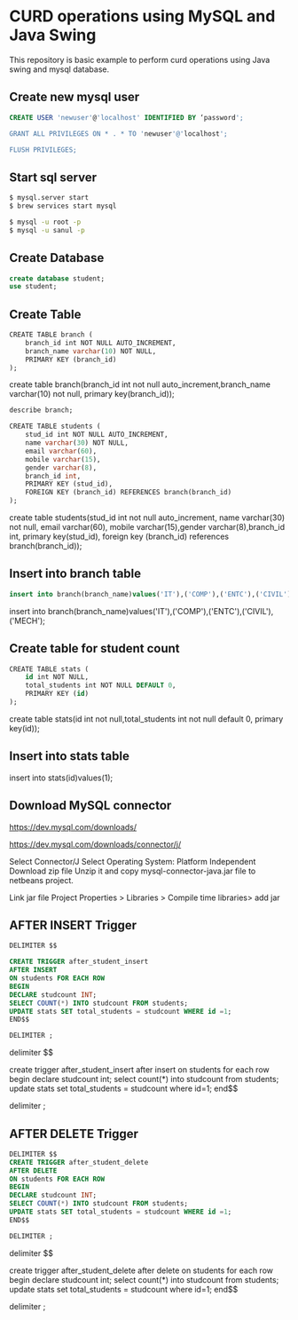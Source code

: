 # CURD operations using MySQL and Java Swing

This repository is basic example to perform curd operations using Java swing and mysql database.

## Create new mysql user
``` sql
CREATE USER 'newuser'@'localhost' IDENTIFIED BY ‘password';

GRANT ALL PRIVILEGES ON * . * TO 'newuser'@'localhost';

FLUSH PRIVILEGES;
```


## Start sql server
``` bash
$ mysql.server start
$ brew services start mysql

$ mysql -u root -p
$ mysql -u sanul -p
```

## Create Database
``` sql
create database student;
use student;
```

## Create Table
``` sql
CREATE TABLE branch (
    branch_id int NOT NULL AUTO_INCREMENT,
    branch_name varchar(10) NOT NULL,
    PRIMARY KEY (branch_id)
);
```
create table branch(branch_id int not null auto_increment,branch_name varchar(10) not null, primary key(branch_id));

``` sql
describe branch;
```

``` sql
CREATE TABLE students (
    stud_id int NOT NULL AUTO_INCREMENT,
    name varchar(30) NOT NULL,
    email varchar(60), 
    mobile varchar(15),
    gender varchar(8),
    branch_id int,
    PRIMARY KEY (stud_id),
    FOREIGN KEY (branch_id) REFERENCES branch(branch_id)
);
```
create table students(stud_id int not null auto_increment, name varchar(30) not null, email varchar(60), mobile varchar(15),gender varchar(8),branch_id int, primary key(stud_id), foreign key (branch_id) references branch(branch_id));

## Insert into branch table
``` sql
insert into branch(branch_name)values('IT'),('COMP'),('ENTC'),('CIVIL'),('MECH');
```
insert into branch(branch_name)values('IT'),('COMP'),('ENTC'),('CIVIL'),('MECH');

## Create table for student count
``` sql
CREATE TABLE stats (
    id int NOT NULL,
    total_students int NOT NULL DEFAULT 0,
    PRIMARY KEY (id)
);
```

create table stats(id int not null,total_students int not null default 0, primary key(id));

## Insert into stats table
insert into stats(id)values(1);


## Download MySQL connector

https://dev.mysql.com/downloads/

https://dev.mysql.com/downloads/connector/j/

Select Connector/J
Select Operating System: Platform Independent
Download zip file
Unzip it and copy mysql-connector-java.jar file to netbeans project.

Link jar file 
Project Properties > Libraries > Compile time libraries> add jar



## AFTER INSERT Trigger
``` sql
DELIMITER $$

CREATE TRIGGER after_student_insert
AFTER INSERT
ON students FOR EACH ROW
BEGIN
DECLARE studcount INT;
SELECT COUNT(*) INTO studcount FROM students;
UPDATE stats SET total_students = studcount WHERE id =1;
END$$

DELIMITER ;
```

delimiter $$

create trigger after_student_insert after insert on students for each row begin declare studcount int; select count(*) into studcount from students; update stats set total_students = studcount where id=1; end$$

delimiter ;

## AFTER DELETE Trigger
``` sql
DELIMITER $$
CREATE TRIGGER after_student_delete
AFTER DELETE
ON students FOR EACH ROW
BEGIN
DECLARE studcount INT;
SELECT COUNT(*) INTO studcount FROM students;
UPDATE stats SET total_students = studcount WHERE id =1;
END$$

DELIMITER ;
```

delimiter $$

create trigger after_student_delete after delete on students for each row begin declare studcount int; select count(*) into studcount from students; update stats set total_students = studcount where id=1; end$$

delimiter ;